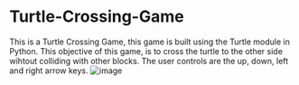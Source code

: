 # Turtle-Crossing-Game
This is a Turtle Crossing Game, this game is built using the Turtle module in Python.
This objective of this game, is to cross the turtle to the other side wihtout colliding with other blocks. The user controls are the up, down, left and right arrow keys.
![image](https://user-images.githubusercontent.com/53186086/226198295-79e61941-abd7-4a68-8be5-dcd5a917eeb9.png)
